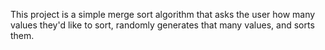 This project is a simple merge sort algorithm that asks the user how many values they'd like to sort, randomly generates that many values, and sorts them.
